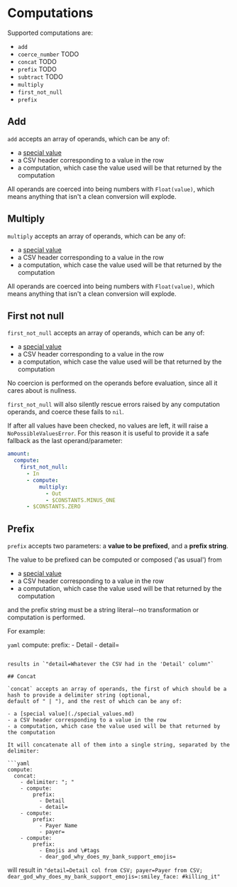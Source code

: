 # Computations

Supported computations are:

- `add`
- `coerce_number` TODO
- `concat` TODO
- `prefix` TODO
- `subtract` TODO
- `multiply`
- `first_not_null`
- `prefix`

## Add

`add` accepts an array of operands, which can be any of:

- a [special value](./special_values.md)
- a CSV header corresponding to a value in the row
- a computation, which case the value used will be that returned by the computation

All operands are coerced into being numbers with `Float(value)`, which means anything that isn't a clean conversion will
explode.

## Multiply

`multiply` accepts an array of operands, which can be any of:

- a [special value](./special_values.md)
- a CSV header corresponding to a value in the row
- a computation, which case the value used will be that returned by the computation

All operands are coerced into being numbers with `Float(value)`, which means anything that isn't a clean conversion will
explode.


## First not null

`first_not_null` accepts an array of operands, which can be any of:

- a [special value](./special_values.md)
- a CSV header corresponding to a value in the row
- a computation, which case the value used will be that returned by the computation

No coercion is performed on the operands before evaluation, since all it cares about is nullness.

`first_not_null` will also silently rescue errors raised by any computation operands, and coerce these fails to `nil`.

If after all values have been checked, no values are left, it will raise a `NoPossibleValuesError`. For this reason it
is useful to provide it a safe fallback as the last operand/parameter:

```yaml
amount:
  compute:
    first_not_null:
      - In
      - compute:
          multiply:
            - Out
            - $CONSTANTS.MINUS_ONE
      - $CONSTANTS.ZERO
```

## Prefix

`prefix` accepts two parameters: a **value to be prefixed**, and a **prefix string**.

The value to be prefixed can be computed or composed ('as usual') from

- a [special value](./special_values.md)
- a CSV header corresponding to a value in the row
- a computation, which case the value used will be that returned by the computation

and the prefix string must be a string literal--no transformation or computation is performed.

For example:

```yaml```
compute:
  prefix:
    - Detail
    - detail=
```

results in `"detail=Whatever the CSV had in the 'Detail' column"`

## Concat

`concat` accepts an array of operands, the first of which should be a hash to provide a delimiter string (optional,
default of " | "), and the rest of which can be any of:

- a [special value](./special_values.md)
- a CSV header corresponding to a value in the row
- a computation, which case the value used will be that returned by the computation

It will concatenate all of them into a single string, separated by the delimiter:

```yaml
compute:
  concat:
    - delimiter: "; "
    - compute:
        prefix:
          - Detail
          - detail=
    - compute:
        prefix:
          - Payer Name
          - payer=
    - compute:
        prefix:
          - Emojis and \#tags
          - dear_god_why_does_my_bank_support_emojis=
```

will result in `"detail=Detail col from CSV; payer=Payer from CSV; dear_god_why_does_my_bank_support_emojis=:smiley_face: #killing_it"`
